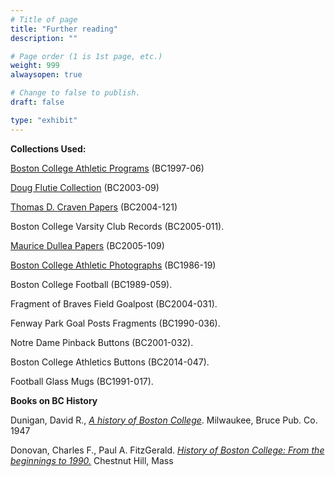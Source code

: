 ```yaml
---
# Title of page
title: "Further reading"
description: ""

# Page order (1 is 1st page, etc.)
weight: 999
alwaysopen: true

# Change to false to publish.
draft: false

type: "exhibit"
---
```




__Collections Used:__

[Boston College Athletic Programs](https://bc-primo.hosted.exlibrisgroup.com/primo-explore/fulldisplay?docid=ALMA-BC21470522600001021&context=L&vid=bclib_new&search_scope=lib_BURNS&tab=bcl_only&lang=en_US) (BC1997-06)

[Doug Flutie Collection](https://bc-primo.hosted.exlibrisgroup.com/primo-explore/fulldisplay?docid=ALMA-BC21312689540001021&context=L&vid=bclib_new&search_scope=lib_BURNS&tab=bcl_only&lang=en_US) (BC2003-09)

[Thomas D. Craven Papers](https://bc-primo.hosted.exlibrisgroup.com/primo-explore/fulldisplay?docid=ALMA-BC21350558160001021&context=L&vid=bclib_new&search_scope=lib_BURNS&tab=bcl_only&lang=en_US) (BC2004-121)

Boston College Varsity Club Records (BC2005-011).

[Maurice Dullea Papers](https://bc-primo.hosted.exlibrisgroup.com/primo-explore/fulldisplay?docid=ALMA-BC21349436790001021&context=L&vid=bclib_new&search_scope=lib_BURNS&tab=bcl_only&lang=en_US) (BC2005-109)

[Boston College Athletic Photographs](https://bc-primo.hosted.exlibrisgroup.com/primo-explore/fulldisplay?docid=ALMA-BC21424921630001021&context=L&vid=bclib_new&search_scope=lib_BURNS&tab=bcl_only&lang=en_US) (BC1986-19)

Boston College Football (BC1989-059).

Fragment of Braves Field Goalpost (BC2004-031).

Fenway Park Goal Posts Fragments (BC1990-036).

Notre Dame Pinback Buttons (BC2001-032).

Boston College Athletics Buttons (BC2014-047).

Football Glass Mugs (BC1991-017).

__Books on BC History__

Dunigan, David R., [*A history of Boston College*](https://archive.org/details/historyofbostonc00duni). Milwaukee, Bruce Pub. Co. 1947

Donovan, Charles F., Paul A. FitzGerald. [*History of Boston College: From the beginnings to 1990.*](https://archive.org/details/historyofbostonc00dono) Chestnut Hill, Mass
